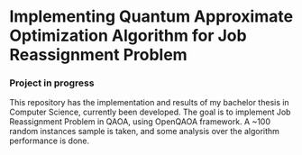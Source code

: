 # Implementing Quantum Approximate Optimization Algorithm for Job Reassignment Problem
### Project in progress
This repository has the implementation and results of my bachelor thesis in Computer Science, currently been developed. The goal is to implement Job Reassignment Problem in QAOA, using OpenQAOA framework. A ~100 random instances sample is taken, and some analysis over the algorithm performance is done.

